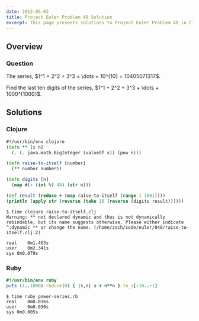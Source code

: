 ```yaml
---
date: 2012-05-02
title: Project Euler Problem 48 Solution
excerpt: This page presents solutions to Project Euler Problem 48 in Clojure and Ruby.
---
```



## Overview


### Question

<p>
The series, $1^1 + 2^2 + 3^3 + \dots + 10^{10} = 10405071317$.
</p>

<p>
Find the last ten digits of the series, $1^1 + 2^2 + 3^3 + \dots + 1000^{1000}$.
</p>






## Solutions

### Clojure

```clojure
#!/usr/bin/env clojure
(defn ** [x n]
  (. (. java.math.BigInteger (valueOf x)) (pow n)))

(defn raise-to-itself [number]
  (** number number))

(defn digits [n]
  (map #(- (int %) 48) (str n)))

(def result (reduce + (map raise-to-itself (range 1 1001))))
(println (apply str (reverse (take 10 (reverse (digits result))))))
```


```
$ time clojure raise-to-itself.clj
Warning: ** not declared dynamic and thus is not dynamically rebindable, but its name suggests otherwise. Please either indicate ^:dynamic ** or change the name. (/home/zach/code/euler/048/raise-to-itself.clj:2)

real	0m1.463s
user	0m2.341s
sys	0m0.079s
```



### Ruby

```ruby
#!/usr/bin/env ruby
puts (1..1000).reduce(0) { |s,n| s + n**n }.to_s[-10..-1]
```


```
$ time ruby power-series.rb
real	0m0.036s
user	0m0.030s
sys	0m0.005s
```


